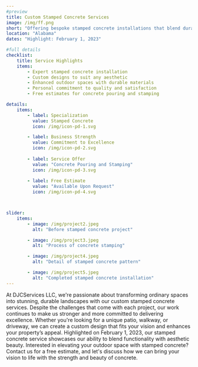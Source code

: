 ```yaml
---
#preview
title: Custom Stamped Concrete Services
image: /img/ff.png
short: "Offering bespoke stamped concrete installations that blend durability with design flair."
location: "Alabama"
dates: "Highlight: February 1, 2023"

#full details
checklist:
    title: Service Highlights
    items:
        - Expert stamped concrete installation
        - Custom designs to suit any aesthetic
        - Enhanced outdoor spaces with durable materials
        - Personal commitment to quality and satisfaction
        - Free estimates for concrete pouring and stamping

details:
    items:
        - label: Specialization
          value: Stamped Concrete
          icon: /img/icon-pd-1.svg

        - label: Business Strength
          value: Commitment to Excellence
          icon: /img/icon-pd-2.svg
        
        - label: Service Offer
          value: "Concrete Pouring and Stamping"
          icon: /img/icon-pd-3.svg
        
        - label: Free Estimate
          value: "Available Upon Request"
          icon: /img/icon-pd-4.svg



slider: 
    items:
        - image: /img/project2.jpeg
          alt: "Before stamped concrete project"

        - image: /img/project3.jpeg
          alt: "Process of concrete stamping"

        - image: /img/project4.jpeg
          alt: "Detail of stamped concrete pattern"

        - image: /img/project5.jpeg
          alt: "Completed stamped concrete installation"
---
```


At DJCServices LLC, we're passionate about transforming ordinary spaces into stunning, durable landscapes with our custom stamped concrete services. Despite the challenges that come with each project, our work continues to make us stronger and more committed to delivering excellence. Whether you're looking for a unique patio, walkway, or driveway, we can create a custom design that fits your vision and enhances your property’s appeal. Highlighted on February 1, 2023, our stamped concrete service showcases our ability to blend functionality with aesthetic beauty. Interested in elevating your outdoor space with stamped concrete? Contact us for a free estimate, and let's discuss how we can bring your vision to life with the strength and beauty of concrete.
